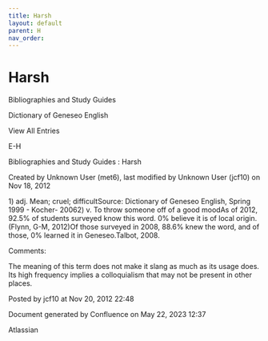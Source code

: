 ```yaml
---
title: Harsh
layout: default
parent: H
nav_order:
---
```


# Harsh

Bibliographies and Study Guides

Dictionary of Geneseo English

View All Entries

E-H

Bibliographies and Study Guides : Harsh

Created by  Unknown User (met6), last modified by  Unknown User (jcf10) on Nov 18, 2012

1) adj. Mean; cruel; difficultSource: Dictionary of Geneseo English, Spring 1999 - Kocher- 20062) v. To throw someone off of a good moodAs of 2012, 92.5% of students surveyed know this word. 0% believe it is of local origin.(Flynn, G-M, 2012)Of those surveyed in 2008, 88.6% knew the word, and of those, 0% learned it in Geneseo.Talbot, 2008.

Comments:

The meaning of this term does not make it slang as much as its usage does. Its high frequency implies a colloquialism that may not be present in other places.

Posted by jcf10 at Nov 20, 2012 22:48

Document generated by Confluence on May 22, 2023 12:37

Atlassian
